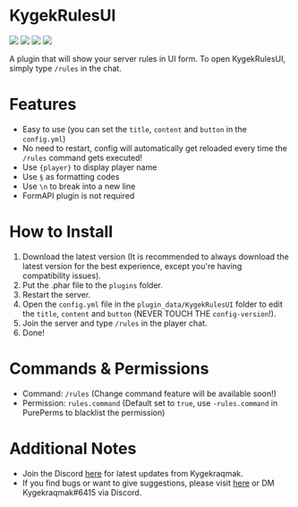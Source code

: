 # KygekRulesUI

[![](https://poggit.pmmp.io/shield.state/KygekRulesUI)](https://poggit.pmmp.io/p/KygekRulesUI)
[![](https://poggit.pmmp.io/shield.api/KygekRulesUI)](https://poggit.pmmp.io/p/KygekRulesUI)
[![](https://poggit.pmmp.io/shield.dl.total/KygekRulesUI)](https://poggit.pmmp.io/p/KygekRulesUI)
[![](https://poggit.pmmp.io/shield.dl/KygekRulesUI)](https://poggit.pmmp.io/p/KygekRulesUI)

A plugin that will show your server rules in UI form. To open KygekRulesUI, simply type `/rules` in the chat.

# Features

- Easy to use (you can set the `title`, `content` and `button` in the `config.yml`)
- No need to restart, config will automatically get reloaded every time the `/rules` command gets executed!
- Use `{player}` to display player name
- Use `§` as formatting codes
- Use `\n` to break into a new line
- FormAPI plugin is not required

# How to Install

1. Download the latest version (It is recommended to always download the latest version for the best experience, except you're having compatibility issues).
2. Put the .phar file to the `plugins` folder.
3. Restart the server.
4. Open the `config.yml` file in the `plugin_data/KygekRulesUI` folder to edit the `title`, `content` and `button` (NEVER TOUCH THE `config-version`!).
5. Join the server and type `/rules` in the player chat.
6. Done!

# Commands & Permissions

- Command: `/rules` (Change command feature will be available soon!)
- Permission: `rules.command` (Default set to `true`, use `-rules.command` in PurePerms to blacklist the permission)

# Additional Notes

- Join the Discord <a href="https://discord.gg/CXtqUZv">here</a> for latest updates from Kygekraqmak.
- If you find bugs or want to give suggestions, please visit <a href="https://github.com/Kygekraqmak/KygekRulesUI/issues">here</a> or DM Kygekraqmak#6415 via Discord.
